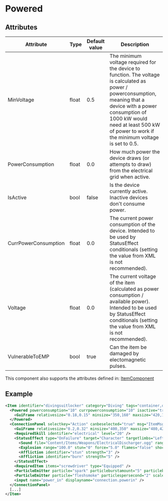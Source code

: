 # Powered


## Attributes

| Attribute|Type|Default value|Description |
| ---|---|---|--- |
| MinVoltage|float|0.5|The minimum voltage required for the device to function. The voltage is calculated as power / powerconsumption, meaning that a device with a power consumption of 1000 kW would need at least 500 kW of power to work if the minimum voltage is set to 0.5. |
| PowerConsumption|float|0.0|How much power the device draws (or attempts to draw) from the electrical grid when active. |
| IsActive|bool|false|Is the device currently active. Inactive devices don't consume power. |
| CurrPowerConsumption|float|0.0|The current power consumption of the device. Intended to be used by StatusEffect conditionals (setting the value from XML is not recommended). |
| Voltage|float|0.0|The current voltage of the item (calculated as power consumption / available power). Intended to be used by StatusEffect conditionals (setting the value from XML is not recommended). |
| VulnerableToEMP|bool|true|Can the item be damaged by electomagnetic pulses. |

This component also supports the attributes defined in: [ItemComponent](ItemComponent.md)


## Example
```xml
<Item identifier="divingsuitlocker" category="Diving" tags="container,divingsuitcontainer,divingsuitcontainerwindow" pickdistance="50" scale="0.5">
  <Powered powerconsumption="10" currpowerconsumption="10" isactive="true">
    <GuiFrame relativesize="0.18,0.15" minsize="350,160" maxsize="420,192" anchor="Center" relativeoffset="0,-0.1" style="ItemUI" msg="ItemMsgInteractSelect" />
  </Powered>
  <ConnectionPanel selectkey="Action" canbeselected="true" msg="ItemMsgRewireScrewdriver" hudpriority="10">
    <GuiFrame relativesize="0.2,0.32" minsize="400,350" maxsize="480,420" anchor="Center" style="ConnectionPanel" />
    <RequiredSkill identifier="electrical" level="20" />
    <StatusEffect type="OnFailure" target="Character" targetlimbs="LeftHand,RightHand">
      <Sound file="Content/Items/Weapons/ElectricalDischarger.ogg" range="1000" />
      <Explosion range="100.0" stun="0" force="5.0" flames="false" shockwave="false" sparks="true" underwaterbubble="false" />
      <Affliction identifier="stun" strength="3" />
      <Affliction identifier="burn" strength="5" />
    </StatusEffect>
    <RequiredItem items="screwdriver" type="Equipped" />
    <ParticleEmitter particle="spark" particleburstamount="5" particleburstinterval="1.05" scalemin="0.5" scalemax="1" mincondition="0.0" maxcondition="15.0" />
    <ParticleEmitter particle="fleshsmoke" particlespersecond="2" scalemin="1" scalemax="2" mincondition="0.0" maxcondition="50.0" />
    <input name="power_in" displayname="connection.powerin" />
  </ConnectionPanel>
  [...]
</Item>
```

